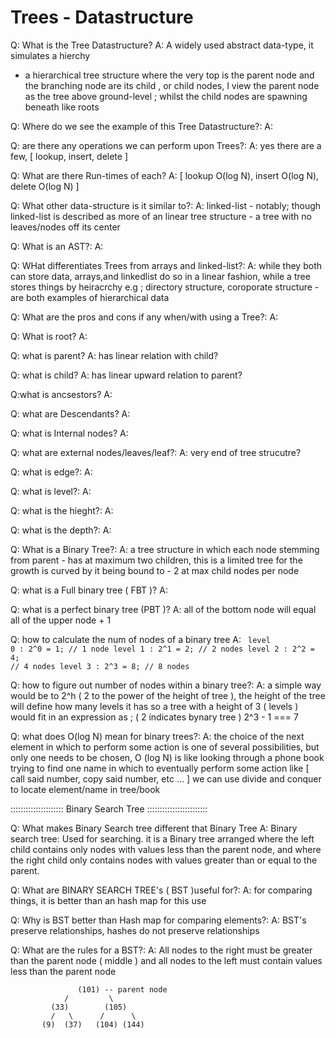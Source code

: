 # Trees - Datastructure

Q: What is the Tree Datastructure?
A: A widely used abstract data-type, it simulates a hierchy
  - a hierarchical tree structure where the very top is the    parent node
    and the branching node are its child , or child nodes, I view the parent node as the tree above ground-level ; whilst the child nodes are spawning beneath like roots

Q: Where do we see the example of this Tree Datastructure?:
A:

Q: are there any operations we can perform upon Trees?:
A: yes there are a few, [ lookup, insert, delete ]

Q: What are there Run-times of each?
A: [ lookup O(log N), insert O(log N), delete O(log N) ]

Q: What other data-structure is it similar to?:
A: linked-list - notably; though linked-list is described as more of an linear tree structure - a tree with no leaves/nodes off its center

Q: What is an AST?:
A: 

Q: WHat differentiates Trees from arrays and linked-list?:
A: while they both can store data, arrays,and linkedlist do so in a linear fashion,
   while a tree stores things by heiracrchy e.g ; directory structure, coroporate structure - are both examples of hierarchical data

Q: What are the pros and cons if any when/with using a Tree?:
A:

Q: What is root?
A:

Q: what is parent?
A: has linear relation with child?

Q: what is child?
A: has linear upward relation to parent?


Q:what is ancsestors?
A:

Q: what are Descendants?
A:

Q: what is Internal nodes?
A:

Q: what are external nodes/leaves/leaf?:
A: very end of tree strucutre?

Q: what is edge?:
A:

Q: what is level?:
A:

Q: what is the hieght?:
A:

Q: what is the depth?:
A:

Q: What is a Binary Tree?:
A: a tree structure in which each node stemming from parent - has at maximum two children, this is a limited tree for the growth is curved by it being bound to - 2 at max child nodes per node

Q: what is a Full binary tree ( FBT )?
A: 

Q: what is a perfect binary tree (PBT )?
A: all of the bottom node will equal all of the upper node + 1

Q: how to calculate the num of nodes of a binary tree
A: 
<code>
  level 0 : 2^0 = 1; // 1 node 
  level 1 : 2^1 = 2; // 2 nodes
  level 2 : 2^2 = 4; // 4 nodes
  level 3 : 2^3 = 8; // 8 nodes
</code>


Q: how to figure out number of nodes within a binary tree?:
A: a simple way would be to 2^h ( 2 to the power of the height of tree ), the height of the tree will define how many levels it has so a tree with a height of 3 ( levels ) would fit in an expression as ; ( 2 indicates bynary tree ) 2^3 - 1 === 7 

Q: what does O(log N) mean for binary trees?:
A: the choice of the next element in which to perform some action is one of several possibilities, but only one needs to be chosen,
O (log N) is like looking through a phone book trying to find one name in which to eventually perform some action like [ call said number, copy said number, etc ... ]
we can use divide and conquer to locate element/name in tree/book 


::::::::::::::::::::: Binary Search Tree ::::::::::::::::::::::::

Q: What makes Binary Search tree different that Binary Tree
A: Binary search tree: Used for searching. it is a Binary tree arranged where the left child contains only nodes with values less than the parent node, and where the right child only contains nodes with values greater than or equal to the parent.
   

Q: What are BINARY SEARCH TREE's ( BST )useful for?:
A: for comparing things, it is better than an hash map for this use

Q: Why is BST better than Hash map for comparing elements?:
A: BST's preserve relationships, hashes do not preserve relationships

Q: What are the rules for a BST?:
A: All nodes to the right must be greater than the parent node ( middle )
   and all nodes to the left must contain values less than the parent node 

                   (101) -- parent node
                /         \
             (33)        (105)
             /   \      /      \
           (9)  (37)   (104) (144)
   